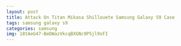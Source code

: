 ```yaml
---
layout: post
title: Attack On Titan Mikasa Shillouete Samsung Galaxy S9 Case
tags: samsung galaxy s9
categories: samsung
img: 18tAeG47-BeDWazVkcqBXGNc9P5jl9sFI
---
```

